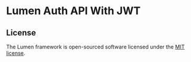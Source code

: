 # Lumen Auth API With JWT

## License

The Lumen framework is open-sourced software licensed under the [MIT license](https://opensource.org/licenses/MIT).
